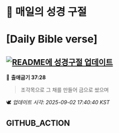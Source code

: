 # 🙏 매일의 성경 구절
# [Daily Bible verse]
## [![README에 성경구절 업데이트](https://github.com/DONGSUKA/first_test/actions/workflows/update-readme-bible.yml/badge.svg)](https://github.com/DONGSUKA/first_test/actions/workflows/update-readme-bible.yml)
<!-- START_BIBLE_VERSE -->
📖 **출애굽기 37:28**
> 조각목으로 그 채를 만들어 금으로 쌌으며

🕊️ _업데이트 시각: 2025-09-02 17:40:40 KST_
  <!-- END_BIBLE_VERSE -->
## GITHUB_ACTION
